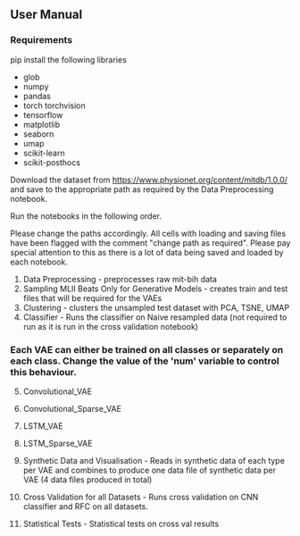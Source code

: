 ## User Manual

### Requirements
pip install the following libraries

* glob
* numpy
* pandas
* torch torchvision
* tensorflow
* matplotlib
* seaborn
* umap
* scikit-learn
* scikit-posthocs

Download the dataset from https://www.physionet.org/content/mitdb/1.0.0/ and save to the appropriate path as required by the Data Preprocessing notebook.

Run the notebooks in the following order.

Please change the paths accordingly. All cells with loading and saving files have been flagged with the comment "change path as required".
Please pay special attention to this as there is a lot of data being saved and loaded by each notebook.



1. Data Preprocessing - preprocesses raw mit-bih data
2. Sampling MLII Beats Only for Generative Models - creates train and test files that will be required for the VAEs
3. Clustering - clusters the unsampled test dataset with PCA, TSNE, UMAP
4. Classifier - Runs the classifier on Naive resampled data (not required to run as it is run in the cross validation notebook)


### Each VAE can either be trained on all classes or separately on each class. Change the value of the 'num' variable to control this behaviour.
5. Convolutional_VAE
6. Convolutional_Sparse_VAE
7. LSTM_VAE
8. LSTM_Sparse_VAE


9. Synthetic Data and Visualisation - Reads in synthetic data of each type per VAE and combines to produce one data file of synthetic data per VAE (4 data files produced in total)
10. Cross Validation for all Datasets - Runs cross validation on CNN classifier and RFC on all datasets.
11. Statistical Tests - Statistical tests on cross val results
